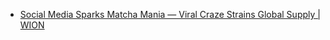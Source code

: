 - [Social Media Sparks Matcha Mania — Viral Craze Strains Global Supply | WION](https://youtu.be/JkNt_et3PXo)
